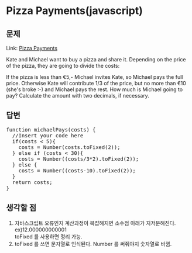 Pizza Payments(javascript)
=============
문제
------------

Link: [Pizza Payments](http://www.codewars.com/kata/pizza-payments/javascript)

Kate and Michael want to buy a pizza and share it. Depending on the price of the pizza, they are going to divide the costs:

If the pizza is less than €5,- Michael invites Kate, so Michael pays the full price.
Otherwise Kate will contribute 1/3 of the price, but no more than €10 (she's broke :-) and Michael pays the rest.
How much is Michael going to pay? Calculate the amount with two decimals, if necessary.

답변
--------------

<pre>
function michaelPays(costs) {
  //Insert your code here
  if(costs < 5){
    costs = Number(costs.toFixed(2));
  } else if (costs < 30){
    costs = Number((costs/3*2).toFixed(2));
  } else {
    costs = Number((costs-10).toFixed(2));
  }
  return costs;
}
</pre>


생각할 점
------------------------
1. 자바스크립트 오류인지 계산과정이 복잡해지면 소수점 아래가 지저분해진다. ex)12.000000000001  
toFixed 를 사용하면 정리 가능.
2. toFixed 를 쓰면 문자열로 인식된다. Number 를 써줘야지 숫자열로 바뀜.
